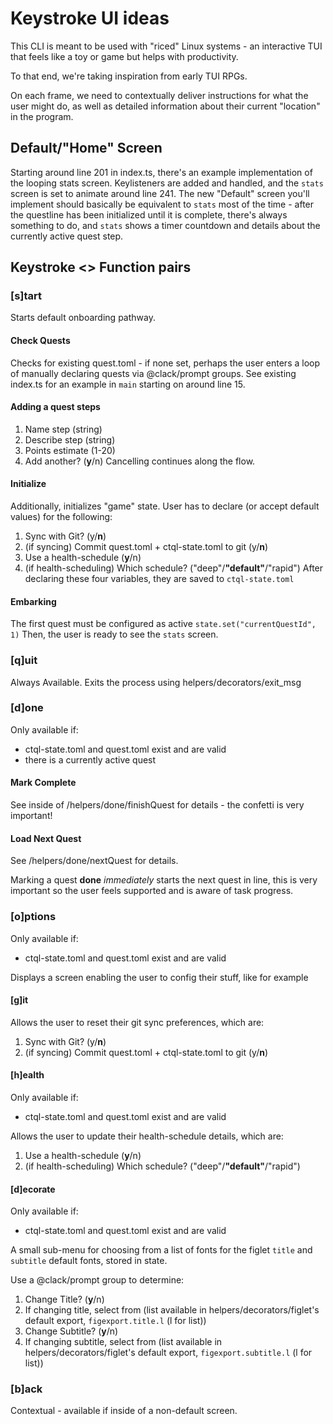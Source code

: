 # Keystroke UI ideas

This CLI is meant to be used with "riced" Linux systems - an interactive TUI that feels like a toy or game but helps with productivity.

To that end, we're taking inspiration from early TUI RPGs.

On each frame, we need to contextually deliver instructions for what the user might do, as well as detailed information about their current "location" in the program.

## Default/"Home" Screen

Starting around line 201 in index.ts, there's an example implementation of the looping stats screen.
Keylisteners are added and handled, and the `stats` screen is set to animate around line 241.
The new "Default" screen you'll implement should basically be equivalent to `stats` most of the time - after the questline has been initialized until it is complete, there's always something to do, and `stats` shows a timer countdown and details about the currently active quest step.

## Keystroke <> Function pairs

### [s]tart

Starts default onboarding pathway.

#### Check Quests

Checks for existing quest.toml - if none set, perhaps the user enters a loop of manually declaring quests via @clack/prompt groups. See existing index.ts for an example in `main` starting on around line 15.

#### Adding a quest steps

1. Name step (string)
2. Describe step (string)
3. Points estimate (1-20)
4. Add another? (**y**/n)
   Cancelling continues along the flow.

#### Initialize

Additionally, initializes "game" state.
User has to declare (or accept default values) for the following:

1. Sync with Git? (y/**n**)
2. (if syncing) Commit quest.toml + ctql-state.toml to git (y/**n**)
3. Use a health-schedule (**y**/n)
4. (if health-scheduling) Which schedule? ("deep"/**"default"**/"rapid")
   After declaring these four variables, they are saved to `ctql-state.toml`

#### Embarking

The first quest must be configured as active `state.set("currentQuestId", 1)`
Then, the user is ready to see the `stats` screen.

### [q]uit

Always Available.
Exits the process using helpers/decorators/exit_msg

### [d]one

Only available if:

- ctql-state.toml and quest.toml exist and are valid
- there is a currently active quest

#### Mark Complete

See inside of /helpers/done/finishQuest for details - the confetti is very important!

#### Load Next Quest

See /helpers/done/nextQuest for details.

Marking a quest **done** _immediately_ starts the next quest in line, this is very important so the user feels supported and is aware of task progress.

### [o]ptions

Only available if:

- ctql-state.toml and quest.toml exist and are valid

Displays a screen enabling the user to config their stuff, like for example

#### [g]it

Allows the user to reset their git sync preferences, which are:

1. Sync with Git? (y/**n**)
2. (if syncing) Commit quest.toml + ctql-state.toml to git (y/**n**)

#### [h]ealth

Only available if:

- ctql-state.toml and quest.toml exist and are valid

Allows the user to update their health-schedule details, which are:

1. Use a health-schedule (**y**/n)
2. (if health-scheduling) Which schedule? ("deep"/**"default"**/"rapid")

#### [d]ecorate

Only available if:

- ctql-state.toml and quest.toml exist and are valid

A small sub-menu for choosing from a list of fonts for the figlet `title` and `subtitle` default fonts, stored in state.

Use a @clack/prompt group to determine:

1. Change Title? (**y**/n)
2. If changing title, select from (list available in helpers/decorators/figlet's default export, `figexport.title.l` (l for list))
3. Change Subtitle? (**y**/n)
4. If changing subtitle, select from (list available in helpers/decorators/figlet's default export, `figexport.subtitle.l` (l for list))

### [b]ack

Contextual - available if inside of a non-default screen.
